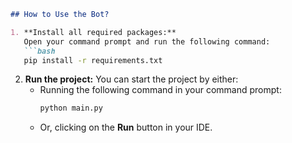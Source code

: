 ```markdown
## How to Use the Bot?

1. **Install all required packages:**
   Open your command prompt and run the following command:
   ```bash
   pip install -r requirements.txt
   ```

2. **Run the project:**
   You can start the project by either:
   - Running the following command in your command prompt:
     ```bash
     python main.py
     ```
   - Or, clicking on the **Run** button in your IDE.
```
